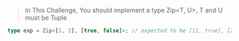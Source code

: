 > In This Challenge, You should implement a type Zip<T, U>, T and U must be Tuple

```ts
type exp = Zip<[1, 2], [true, false]>; // expected to be [[1, true], [2, false]]
```
